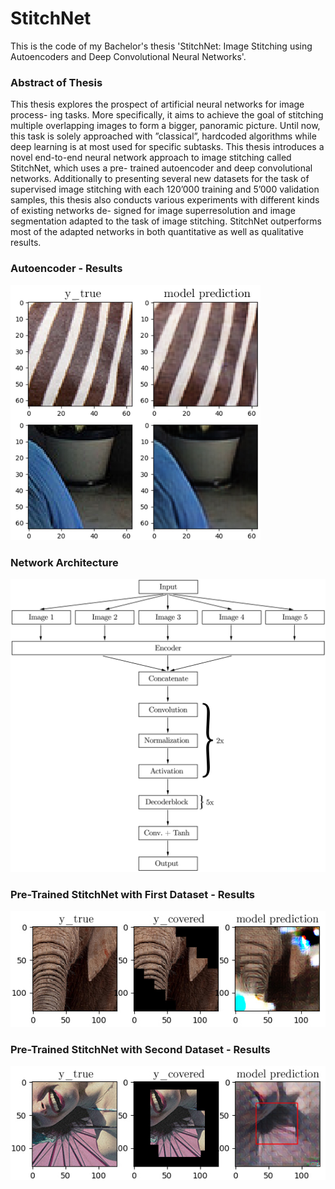 # StitchNet

This is the code of my Bachelor's thesis 'StitchNet: Image Stitching using Autoencoders
and Deep Convolutional Neural Networks'.

### Abstract of Thesis
This thesis explores the prospect of artificial neural networks for image process-
ing tasks. More specifically, it aims to achieve the goal of stitching multiple
overlapping images to form a bigger, panoramic picture. Until now, this task
is solely approached with ”classical”, hardcoded algorithms while deep learning
is at most used for specific subtasks. This thesis introduces a novel end-to-end
neural network approach to image stitching called StitchNet, which uses a pre-
trained autoencoder and deep convolutional networks.
Additionally to presenting several new datasets for the task of supervised image
stitching with each 120’000 training and 5’000 validation samples, this thesis
also conducts various experiments with different kinds of existing networks de-
signed for image superresolution and image segmentation adapted to the task of
image stitching. StitchNet outperforms most of the adapted networks in both
quantitative as well as qualitative results.

### Autoencoder - Results
<p>
<img src="https://github.com/mauricerupp/StitchNet/blob/master/images/autoencresult.jpg?raw=true" alt="drawing" width="400"/>
</p>

### Network Architecture
<p align="center">
<img src="https://github.com/mauricerupp/StitchNet/blob/master/images/stitchnet.jpg" alt="drawing" width="650"/>
</p>

### Pre-Trained StitchNet with First Dataset - Results
<p align="center">
<img src="https://github.com/mauricerupp/StitchNet/blob/master/images/sn1_s1.jpg" alt="drawing" width="700"/>
</p>

### Pre-Trained StitchNet with Second Dataset - Results
<p align="center">
<img src="https://github.com/mauricerupp/StitchNet/blob/master/images/sn1_s2.jpg" alt="drawing" width="700"/>
</p>
